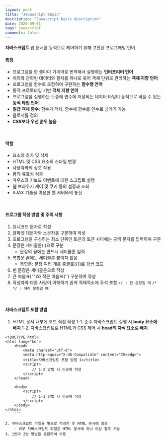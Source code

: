 ```yaml
---
layout: post
title: "Javascript Basic"
description: "Javascript basic description"
date: 2020-09-01
tags: javascript
comments: false
---
```


**자바스크립트**
웹 문서를 동적으로 제어하기 위해 고안된 프로그래밍 언어
<br>
#### 특징
- 프로그램을 한 줄마다 기계어로 번역해서 실행하는 **인터프리터 언어**
- 처리와 관련된 데이터와 절차를 하나로 묶어 객체 단위로 관리하는 **객체 지향 언어**
- 프로그램을 함수로 조합하여 구현하는 **함수형 언어**
- 동적 프로토타입 기반 **객체 지향 언어**
- 프로그램을 실행하는 도중에 변수에 저장되는 데이터 타입이 동적으로 바뀔 수 있는 **동적 타입 언어**
- **일급 객체 함수**: 함수가 객체, 함수에 함수를 인수로 넘기기 가능
- 클로저를 정의
- **CSS보다 우선 순위 높음**
<br>

#### 역할
- 요소의 추가 및 삭제
- HTML 및 CSS 요소의 스타일 변경
- 사용자와의 상호 작용
- 폼의 유효성 검증
- 마우스와 키보드 이벤트에 대한 스크립트 실행
- 웹 브라우저 제어 및 쿠키 등의 설정과 조회
- AJAX 기술을 이용한 웹 서버와의 통신
<br>

#### 프로그램 작성 방법 및 주의 사항
1. 유니코드 문자로 작성
2. 알파벳 대문자와 소문자를 구분하여 작성
3. 프로그램을 구성하는 최소 단위인 토큰과 토큰 사이에는 공백 문자를 입력하여 구분
4. 문장은 세미콜론(;)으로 구분
	- 문장의 끝에는 반드시 세미콜론 입력
5. 복합문 끝에는 세미콜론 붙이지 않음
	- 복합문: 문장 여러 개를 중괄호({})로 감싼 코드
6. 빈 문장은 세미콜론으로 작성
7. 큰 따옴표("")와 작은 따옴표('') 구분하여 작성
8. 작성자와 다른 사람이 이해하기 쉽게 적재적소에 주석 포함
`` // : 한 문장일 때 ``
`` /* */ : 여러 문장일 때 ``
<br>

#### 자바스크립트 포함 방법
1. HTML 문서 내부에 코드 직접 작성
	1-1. 순수 자바스크립트 실행 시 **body 요소에 배치**
    1-2. 자바스크립트로 HTML과 CSS 제어 시 **head의 자식 요소로 배치**
```
<!DOCTYPE html>
<html lang="ko">
    <head>
        <meta charset="utf-8">
        <meta http-equiv="X-UA-Compatible" content="IE=edge">
        <title>자바스크립트 포함 방법 1</title>
        <script>
            // 1-2 방법 시 이곳에 작성
        </script>
    </head>

    <body>
        <script>
            // 1-1 방법 시 이곳에 작성
        </script>
    </body>
</html>
	```

2. 자바스크립트 파일을 별도로 작성한 후 HTML 문서에 참조
	- 외부 자바스크립트 파일은 HTML 문서에 하나 이상 참조 가능
3. 1번과 2벙 방법을 혼합하여 사용
